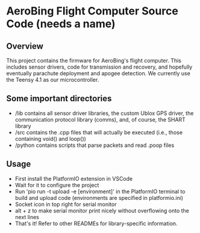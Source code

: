 # AeroBing Flight Computer Source Code (needs a name)

## Overview
This project contains the firmware for AeroBing's flight computer. This includes sensor drivers, code for transmission and recovery, and hopefully eventually parachute deployment and apogee detection. We currently use the Teensy 4.1 as our microcontroller.

## Some important directories
* /lib contains all sensor driver libraries, the custom Ublox GPS driver, the communication protocol library (comms), and, of course, the SHART library
* /src contains the .cpp files that will actually be executed (i.e., those containing void() and loop())
* /python contains scripts that parse packets and read .poop files

## Usage
* First install the PlatformIO extension in VSCode
* Wait for it to configure the project
* Run 'pio run -t upload -e [environment]' in the PlatformIO terminal to build and upload code (environments are specified in platformio.ini)
* Socket icon in top right for serial monitor
* alt + z to make serial monitor print nicely without overflowing onto the next lines
* That's it! Refer to other READMEs for library-specific information.

